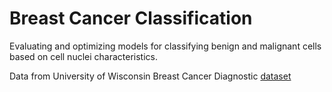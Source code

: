 # Breast Cancer Classification 

Evaluating and optimizing models for classifying benign and malignant cells based on cell nuclei characteristics. 

Data from University of Wisconsin Breast Cancer Diagnostic <a href="https://archive.ics.uci.edu/ml/datasets/Breast+Cancer+Wisconsin+%28Diagnostic%29">dataset</a>

